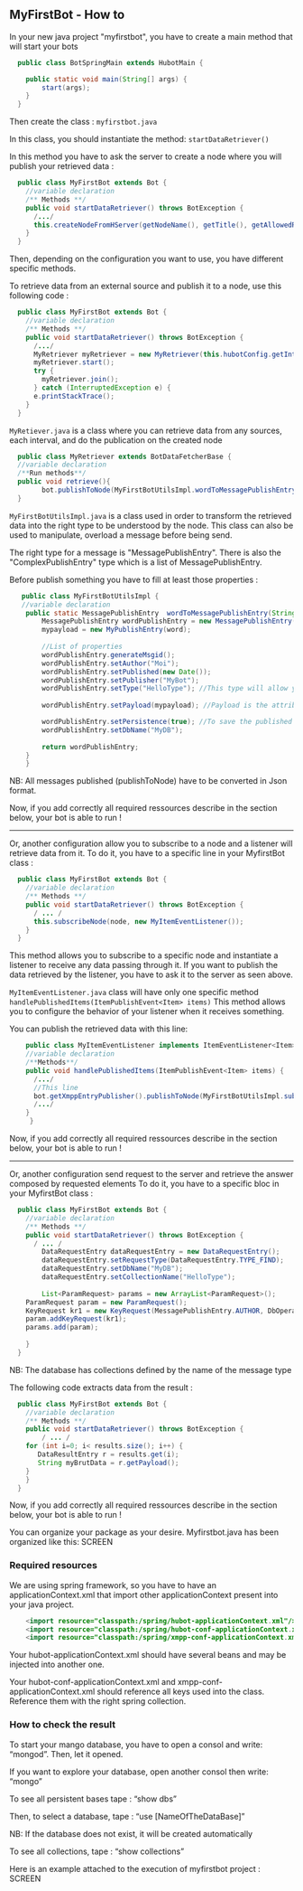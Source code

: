 MyFirstBot - How to
-------------------

In your new java project "myfirstbot", you have to create a main method that will start your bots

``` java
  public class BotSpringMain extends HubotMain {	

	public static void main(String[] args) {
		start(args);
	}
  }	
```

Then create the class : `myfirstbot.java`

In this class, you should instantiate the method: `startDataRetriever()`

In this method you have to ask the server to create a node where you will publish your retrieved data :

``` java
  public class MyFirstBot extends Bot {
    //variable declaration
    /** Methods **/
    public void startDataRetriever() throws BotException {
      /.../
      this.createNodeFromHServer(getNodeName(), getTitle(), getAllowedRosterGroups());
    }
  }
```

Then, depending on the configuration you want to use, you have different specific methods.

To retrieve data from an external source and publish it to a node, use this following code :

``` java
  public class MyFirstBot extends Bot {
    //variable declaration
    /** Methods **/
    public void startDataRetriever() throws BotException {
      /.../
      MyRetriever myRetriever = new MyRetriever(this.hubotConfig.getInterval(), this);
      myRetriever.start();
      try {
        myRetriever.join(); 
      } catch (InterruptedException e) {
      e.printStackTrace();
    }
  }
```

`MyRetiever.java` is a class where you can retrieve data from any sources, each interval, and do the publication 
on the created node

``` java
  public class MyRetriever extends BotDataFetcherBase {
  //variable declaration
  /**Run methods**/
  public void retrieve(){
		bot.publishToNode(MyFirstBotUtilsImpl.wordToMessagePublishEntry(data), bot.getNodeName());		
  }
```

`MyFirstBotUtilsImpl.java` is a class used in order to transform the retrieved data into the right type to be understood 
by the node. This class can also be used to manipulate, overload a message before being send.

The right type for a message is "MessagePublishEntry". 
There is also the "ComplexPublishEntry" type which is a list of MessagePublishEntry.

Before publish something you have to fill at least those properties :

``` java
   public class MyFirstBotUtilsImpl {
   //variable declaration
	public static MessagePublishEntry  wordToMessagePublishEntry(String word) {
	    MessagePublishEntry wordPublishEntry = new MessagePublishEntry();
	    mypayload = new MyPublishEntry(word);
	    	
	    //List of properties
	    wordPublishEntry.generateMsgid();
	    wordPublishEntry.setAuthor("Moi");
	    wordPublishEntry.setPublished(new Date());
	    wordPublishEntry.setPublisher("MyBot");
	    wordPublishEntry.setType("HelloType"); //This type will allow you to re-find the published message.
	        
	    wordPublishEntry.setPayload(mypayload); //Payload is the attribute that contain the message description.

	    wordPublishEntry.setPersistence(true); //To save the published data
	    wordPublishEntry.setDbName("MyDB");
	        
	    return wordPublishEntry;
	}
    }
```

NB: All messages published (publishToNode) have to be converted in Json format.

Now, if you add correctly all required ressources describe in the section below, your bot is able to run !

___
Or, another configuration allow you to subscribe to a node and a listener will retrieve data from it.
To do it, you have to a specific line in your MyfirstBot class :

``` java
  public class MyFirstBot extends Bot {
    //variable declaration
    /** Methods **/
    public void startDataRetriever() throws BotException {
      /	... /
      this.subscribeNode(node, new MyItemEventListener());
    }
  }
```

This method allows you to subscribe to a specific node and instantiate a listener to receive any data passing through it.
If you want to publish the data retrieved by the listener, you have to ask it to the server as seen above.

`MyItemEventListener.java` class will have only one specific method `handlePublishedItems(ItemPublishEvent<Item> items)`
This method allows you to configure the behavior of your listener when it receives something.

You can publish the retrieved data with this line:

``` java
    public class MyItemEventListener implements ItemEventListener<Item> {
	//variable declaration
	/**Methods**/
	public void handlePublishedItems(ItemPublishEvent<Item> items) {
	  /.../
	  //This line
	  bot.getXmppEntryPublisher().publishToNode(MyFirstBotUtilsImpl.subscribedDataToMessagePublishEntry(entry), bot.getNodeName());
	  /.../
	}
     }
```

Now, if you add correctly all required ressources describe in the section below, your bot is able to run !

___
Or, another configuration send request to the server and retrieve the answer composed by requested elements
To do it, you have to a specific bloc in your MyfirstBot class :

``` java
  public class MyFirstBot extends Bot {
    //variable declaration
    /** Methods **/
    public void startDataRetriever() throws BotException {
      /	... /
      	DataRequestEntry dataRequestEntry = new DataRequestEntry();
      	dataRequestEntry.setRequestType(DataRequestEntry.TYPE_FIND);
    	dataRequestEntry.setDbName("MyDB");
    	dataRequestEntry.setCollectionName("HelloType");
	    	
    	List<ParamRequest> params = new ArrayList<ParamRequest>();
   	ParamRequest param = new ParamRequest();
   	KeyRequest kr1 = new KeyRequest(MessagePublishEntry.AUTHOR, DbOperator.EQUAL, "Moi");
   	param.addKeyRequest(kr1);
   	params.add(param);
      	
    }
  }
```

NB: The database has collections defined by the name of the message type 

The following code extracts data from the result : 

``` java
  public class MyFirstBot extends Bot {
    //variable declaration
    /** Methods **/
    public void startDataRetriever() throws BotException {
      	/ ... /
	for (int i=0; i< results.size(); i++) {
	   DataResultEntry r = results.get(i);
	   String myBrutData = r.getPayload();
	}	
    }
  }
```

Now, if you add correctly all required ressources describe in the section below, your bot is able to run !

You can organize your package as your desire. Myfirstbot.java has been organized like this: SCREEN


### Required resources

We are using spring framework, so you have to have an applicationContext.xml that import other applicationContext 
present into your java project.

``` java
	<import resource="classpath:/spring/hubot-applicationContext.xml"/>
	<import resource="classpath:/spring/hubot-conf-applicationContext.xml"/>
	<import resource="classpath:/spring/xmpp-conf-applicationContext.xml"/>
```

Your hubot-applicationContext.xml should have several beans and may be injected into another one.

Your hubot-conf-applicationContext.xml and xmpp-conf-applicationContext.xml should reference all keys used into the class. Reference them with the right spring collection. 

### How to check the result

To start your mango database, you have to open a consol and write: “mongod”. Then, let it opened.

If you want to explore your database, open another consol then write: “mongo”

To see all persistent bases tape : “show dbs”

Then, to select a database, tape : “use [NameOfTheDataBase]”

NB: If the database does not exist, it will be created automatically

To see all collections, tape : “show collections”

Here is an example attached to the execution of myfirstbot project : SCREEN
